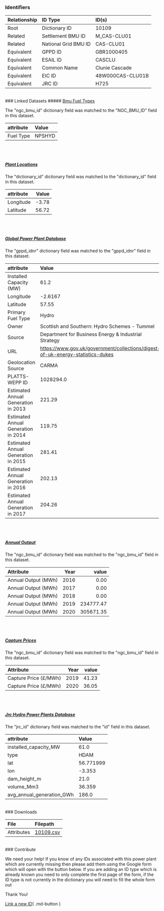 ### Identifiers

| Relationship   | ID Type              | ID(s)            |
|:---------------|:---------------------|:-----------------|
| Root           | Dictionary ID        | 10109            |
| Related        | Settlement BMU ID    | M_CAS-CLU01      |
| Related        | National Grid BMU ID | CAS-CLU01        |
| Equivalent     | GPPD ID              | GBR1000405       |
| Equivalent     | ESAIL ID             | CASCLU           |
| Equivalent     | Common Name          | Clunie Cascade   |
| Equivalent     | EIC ID               | 48W000CAS-CLU01B |
| Equivalent     | JRC ID               | H725             |

<br>
### Linked Datasets
##### <a href="https://osuked.github.io/Power-Station-Dictionary/datasets/bmu-fuel-types">Bmu Fuel Types</a>



The "ngc_bmu_id" dictionary field was matched to the "NGC_BMU_ID" field in this dataset.

| attribute   | Value   |
|:------------|:--------|
| Fuel Type   | NPSHYD  |

<br><br>
##### <a href="https://osuked.github.io/Power-Station-Dictionary/datasets/plant-locations">Plant Locations</a>



The "dictionary_id" dictionary field was matched to the "dictionary_id" field in this dataset.

| attribute   |   Value |
|:------------|--------:|
| Longitude   |   -3.78 |
| Latitude    |   56.72 |

<br><br>
##### <a href="https://osuked.github.io/Power-Station-Dictionary/datasets/global-power-plant-database">Global Power Plant Database</a>



The "gppd_idnr" dictionary field was matched to the "gppd_idnr" field in this dataset.

| attribute                           | Value                                                                          |
|:------------------------------------|:-------------------------------------------------------------------------------|
| Installed Capacity (MW)             | 61.2                                                                           |
| Longitude                           | -2.6167                                                                        |
| Latitude                            | 57.55                                                                          |
| Primary Fuel Type                   | Hydro                                                                          |
| Owner                               | Scottish and Southern: Hydro Schemes - Tummel                                  |
| Source                              | Department for Business Energy & Industrial Strategy                           |
| URL                                 | https://www.gov.uk/government/collections/digest-of-uk-energy-statistics-dukes |
| Geolocation Source                  | CARMA                                                                          |
| PLATTS-WEPP ID                      | 1028294.0                                                                      |
| Estimated Annual Generation in 2013 | 221.29                                                                         |
| Estimated Annual Generation in 2014 | 119.75                                                                         |
| Estimated Annual Generation in 2015 | 281.41                                                                         |
| Estimated Annual Generation in 2016 | 202.13                                                                         |
| Estimated Annual Generation in 2017 | 204.26                                                                         |

<br><br>
##### <a href="https://osuked.github.io/Power-Station-Dictionary/datasets/annual-output">Annual Output</a>



The "ngc_bmu_id" dictionary field was matched to the "ngc_bmu_id" field in this dataset.

| Attribute           |   Year |     value |
|:--------------------|-------:|----------:|
| Annual Output (MWh) |   2016 |      0.00 |
| Annual Output (MWh) |   2017 |      0.00 |
| Annual Output (MWh) |   2018 |      0.00 |
| Annual Output (MWh) |   2019 | 234777.47 |
| Annual Output (MWh) |   2020 | 305671.35 |

<br><br>
##### <a href="https://osuked.github.io/Power-Station-Dictionary/datasets/capture-prices">Capture Prices</a>



The "ngc_bmu_id" dictionary field was matched to the "ngc_bmu_id" field in this dataset.

| Attribute             |   Year |   value |
|:----------------------|-------:|--------:|
| Capture Price (£/MWh) |   2019 |   41.23 |
| Capture Price (£/MWh) |   2020 |   36.05 |

<br><br>
##### <a href="https://osuked.github.io/Power-Station-Dictionary/datasets/jrc-hydro-power-plants-database">Jrc Hydro Power Plants Database</a>



The "jrc_id" dictionary field was matched to the "id" field in this dataset.

| attribute                 | Value     |
|:--------------------------|:----------|
| installed_capacity_MW     | 61.0      |
| type                      | HDAM      |
| lat                       | 56.771999 |
| lon                       | -3.353    |
| dam_height_m              | 21.0      |
| volume_Mm3                | 36.359    |
| avg_annual_generation_GWh | 186.0     |


<br>
### Downloads


| File       | Filepath                                                                              |
|:-----------|:--------------------------------------------------------------------------------------|
| Attributes | [10109.csv](https://osuked.github.io/Power-Station-Dictionary/object_attrs/10109.csv) |


<br>
### Contribute

We need your help! If you know of any IDs associated with this power plant which are currently missing then please add them using the Google form which will open with the button below. If you are adding an ID type which is already known you need to only complete the first page of the form, if the ID type is not currently in the dictionary you will need to fill the whole form out

Thank You!

[Link a new ID](https://docs.google.com/forms/d/e/1FAIpQLSc5jRsQ7NgiLLXbwo9PUdwTQyuqbRwThltG56-o6NVSe7E_nw/viewform?usp=pp_url&entry.251912331=10109){ .md-button }